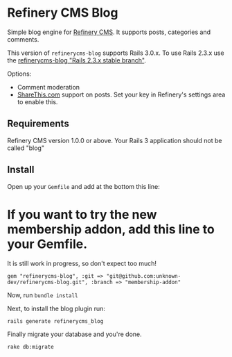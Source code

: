 # Refinery CMS Blog

Simple blog engine for [Refinery CMS](http://refinerycms.com). It supports posts, categories and comments.

This version of `refinerycms-blog` supports Rails 3.0.x. To use Rails 2.3.x use the [refinerycms-blog "Rails 2.3.x stable branch"](http://github.com/resolve/refinerycms-blog/tree/rails2-stable).

Options:

* Comment moderation
* [ShareThis.com](http://sharethis.com) support on posts. Set your key in Refinery's settings area to enable this.

## Requirements

Refinery CMS version 1.0.0 or above.
Your Rails 3 application should not be called "blog"

## Install

Open up your ``Gemfile`` and add at the bottom this line:

# If you want to try the new membership addon, add this line to your Gemfile. 
It is still work in progress, so don't expect too much!

	gem "refinerycms-blog", :git => "git@github.com:unknown-dev/refinerycms-blog.git", :branch => "membership-addon"

Now, run ``bundle install``

Next, to install the blog plugin run:

    rails generate refinerycms_blog

Finally migrate your database and you're done.

    rake db:migrate
